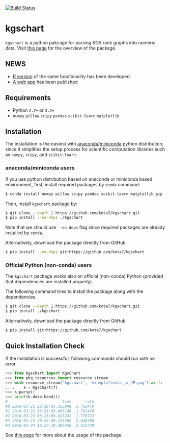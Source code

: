 [![Build Status](https://travis-ci.org/kota7/kgschart.svg?branch=master)](https://travis-ci.org/kota7/kgschart)

kgschart
==========

`kgschart` is a python pakcage for parsing KGS rank graphs into numeric data.
Visit [this page](https://kota7.github.io/kgschart/index.html) for the overview of the package.

## NEWS

- [R version](https://github.com/kota7/kgschart-r) of the same functionality has been developed
- [A web app](https://kota.shinyapps.io/kgschart-app/) has been published

## Requirements

- Python `2.7+` or `3.4+`
- `numpy` `pillow` `scipy` `pandas` `scikit-learn` `matplotlib`

## Installation

The installation is the easiest with [anaconda](https://anaconda.org/)/[miniconda](https://conda.io/miniconda.html) python distribution, since it simplifies the setup process for scientific computation libraries such as `numpy`, `scipy`, and `scikit-learn`.

### anaconda/miniconda users

If you use python distribution based on anaconda or miniconda based environment, first, install required packages by `conda` command:

```bash
$ conda install numpy pillow scipy pandas scikit-learn matplotlib pip
```

Then, install `kgschart` package by:

```bash
$ git clone --depth 1 https://github.com/kota7/kgschart.git
$ pip install --no-deps ./kgschart
```
Note that we should use `--no-deps` flag since required packages are already installed by `conda`.


Alternatively, download the package directly from GitHub

```bash
$ pip install --no-deps git+https://github.com/kota7/kgschart
```


### Official Python (non-conda) users

The `kgschart` package works also on official (non-conda) Python (provided that dependencies are installed properly).

The following command tries to install the package along with the dependencies.

```bash
$ git clone --depth 1 https://github.com/kota7/kgschart.git
$ pip install ./kgschart
```

Alternatively, download the package directly from GitHub

```bash
$ pip install git+https://github.com/kota7/kgschart
```


## Quick Installation Check

If the installation is successful, following commands should run with no error.
```python
>>> from kgschart import KgsChart
>>> from pkg_resources import resource_stream
>>> with resource_stream('kgschart', 'example/leela-ja_JP.png') as f:
....    k = KgsChart(f)
>>> k.parse()
>>> print(k.data.head())
#                        time      rate
#0 2016-03-21 22:19:01.165048  1.762470
#1 2016-03-22 13:51:03.495146  1.762470
#2 2016-03-23 05:23:05.825242  1.776722
#3 2016-03-23 20:55:08.155340  2.040380
#4 2016-03-24 12:27:10.485436  2.232779
```

See [this page](https://kota7.github.io/kgschart/index.html) for more about the usage of the package.

